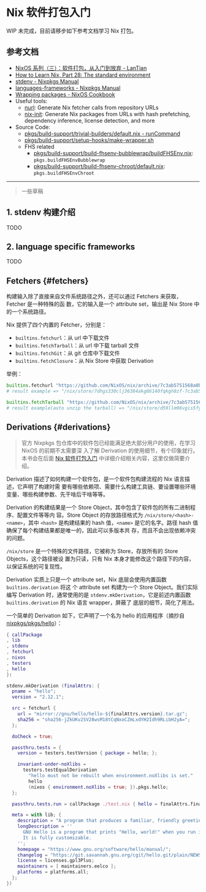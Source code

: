 # Nix 软件打包入门

WIP 未完成，目前请移步如下参考文档学习 Nix 打包。

## 参考文档

- [NixOS 系列（三）：软件打包，从入门到放弃 - LanTian](https://lantian.pub/article/modify-computer/nixos-packaging.lantian/)
- [How to Learn Nix, Part 28: The standard environment](https://ianthehenry.com/posts/how-to-learn-nix/the-standard-environment/)
- [stdenv - Nixpkgs Manual](https://github.com/NixOS/nixpkgs/tree/nixos-unstable/doc/stdenv)
- [languages-frameworks - Nixpkgs Manual](https://github.com/NixOS/nixpkgs/tree/nixos-unstable/doc/languages-frameworks)
- [Wrapping packages - NixOS Cookbook](https://wiki.nixos.org/wiki/Nix_Cookbook#Wrapping_packages)
- Useful tools:
  - [nurl](https://github.com/nix-community/nurl): Generate Nix fetcher calls from
    repository URLs
  - [nix-init](https://github.com/nix-community/nix-init): Generate Nix packages from URLs
    with hash prefetching, dependency inference, license detection, and more
- Source Code:
  - [pkgs/build-support/trivial-builders/default.nix - runCommand](https://github.com/NixOS/nixpkgs/blob/nixos-23.11/pkgs/build-support/trivial-builders/default.nix#L21-L49)
  - [pkgs/build-support/setup-hooks/make-wrapper.sh](https://github.com/NixOS/nixpkgs/blob/nixos-23.11/pkgs/build-support/setup-hooks/make-wrapper.sh)
  - FHS related
    - [pkgs/build-support/build-fhsenv-bubblewrap/buildFHSEnv.nix](https://github.com/NixOS/nixpkgs/blob/nixos-23.11/pkgs/build-support/build-fhsenv-bubblewrap/buildFHSEnv.nix):
      `pkgs.buildFHSEnvBubblewrap`
    - [pkgs/build-support/build-fhsenv-chroot/default.nix](https://github.com/NixOS/nixpkgs/blob/nixos-23.11/pkgs/build-support/build-fhsenv-bubblewrap/buildFHSEnv.nix):
      `pkgs.buildFHSEnvChroot`

---

> 一些草稿

## 1. stdenv 构建介绍

TODO

## 2. language specific frameworks

TODO

## Fetchers {#fetchers}

构建输入除了直接来自文件系统路径之外，还可以通过 Fetchers 来获取，Fetcher 是一种特殊的函
数，它的输入是一个 attribute set，输出是 Nix Store 中的一个系统路径。

Nix 提供了四个内置的 Fetcher，分别是：

- `builtins.fetchurl`：从 url 中下载文件
- `builtins.fetchTarball`：从 url 中下载 tarball 文件
- `builtins.fetchGit`：从 git 仓库中下载文件
- `builtins.fetchClosure`：从 Nix Store 中获取 Derivation

举例：

```nix
builtins.fetchurl "https://github.com/NixOS/nix/archive/7c3ab5751568a0bc63430b33a5169c5e4784a0ff.tar.gz"
# result example => "/nix/store/7dhgs330clj36384akg86140fqkgh8zf-7c3ab5751568a0bc63430b33a5169c5e4784a0ff.tar.gz"

builtins.fetchTarball "https://github.com/NixOS/nix/archive/7c3ab5751568a0bc63430b33a5169c5e4784a0ff.tar.gz"
# result example(auto unzip the tarball) => "/nix/store/d59llm96vgis5fy231x6m7nrijs0ww36-source"
```

## Derivations {#derivations}

> 官方 Nixpkgs 包仓库中的软件包已经能满足绝大部分用户的使用，在学习 NixOS 的前期不太需要深
> 入了解 Derivation 的使用细节，有个印象就行。本书会在后面
> [Nix 软件打包入门](../development/packaging-101.md) 中详细介绍相关内容，这里仅做简要介
> 绍。

Derivation 描述了如何构建一个软件包，是一个软件包构建流程的 Nix 语言描述，它声明了构建时需
要有哪些依赖项、需要什么构建工具链、要设置哪些环境变量、哪些构建参数、先干啥后干啥等等。

Derivation 的构建结果是一个 Store Object，其中包含了软件包的所有二进制程序、配置文件等等内
容。Store Object 的存放路径格式为 `/nix/store/<hash>-<name>`，其中 `<hash>` 是构建结果的
hash 值，`<name>` 是它的名字。路径 hash 值确保了每个构建结果都是唯一的，因此可以多版本共
存，而且不会出现依赖冲突的问题。

`/nix/store` 是一个特殊的文件路径，它被称为 Store，存放所有的 Store Objects，这个路径被设
置为只读，只有 Nix 本身才能修改这个路径下的内容，以保证系统的可复现性。

Derivation 实质上只是一个 attribute set，Nix 底层会使用内置函数 `builtins.derivation` 将这
个 attribute set 构建为一个 Store Object。我们实际编写 Derivation 时，通常使用的是
`stdenv.mkDerivation`，它是前述内置函数 `builtins.derivation` 的 Nix 语言 wrapper，屏蔽了
底层的细节，简化了用法。

一个简单的 Derivation 如下，它声明了一个名为 hello 的应用程序（摘抄自
[nixpkgs/pkgs/hello](https://github.com/NixOS/nixpkgs/blob/nixos-23.05/pkgs/applications/misc/hello/default.nix)）：

```nix
{ callPackage
, lib
, stdenv
, fetchurl
, nixos
, testers
, hello
}:

stdenv.mkDerivation (finalAttrs: {
  pname = "hello";
  version = "2.12.1";

  src = fetchurl {
    url = "mirror://gnu/hello/hello-${finalAttrs.version}.tar.gz";
    sha256 = "sha256-jZkUKv2SV28wsM18tCqNxoCZmLxdYH2Idh9RLibH2yA=";
  };

  doCheck = true;

  passthru.tests = {
    version = testers.testVersion { package = hello; };

    invariant-under-noXlibs =
      testers.testEqualDerivation
        "hello must not be rebuilt when environment.noXlibs is set."
        hello
        (nixos { environment.noXlibs = true; }).pkgs.hello;
  };

  passthru.tests.run = callPackage ./test.nix { hello = finalAttrs.finalPackage; };

  meta = with lib; {
    description = "A program that produces a familiar, friendly greeting";
    longDescription = ''
      GNU Hello is a program that prints "Hello, world!" when you run it.
      It is fully customizable.
    '';
    homepage = "https://www.gnu.org/software/hello/manual/";
    changelog = "https://git.savannah.gnu.org/cgit/hello.git/plain/NEWS?h=v${finalAttrs.version}";
    license = licenses.gpl3Plus;
    maintainers = [ maintainers.eelco ];
    platforms = platforms.all;
  };
})
```
